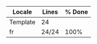 |  Locale  |  Lines  | % Done|
|----------|---------|-------|
| Template |      24 |       |
| fr       |   24/24 |  100% |
